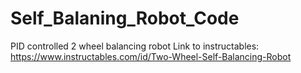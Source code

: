 # Self_Balaning_Robot_Code
PID controlled 2 wheel balancing robot
Link to instructables: https://www.instructables.com/id/Two-Wheel-Self-Balancing-Robot
